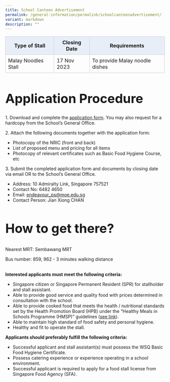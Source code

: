 ```yaml
---
title: School Canteen Advertisement
permalink: /general-information/permalink/schoolcanteenadvertisement/
variant: markdown
description: ""
---
```

<table style="border-collapse: collapse; width: 100%;">
    <tbody><tr>
        <th style="border: 1px solid #ccc; padding: 8px; background-color: #E8EEF8;">Type of Stall</th>
        <th style="border: 1px solid #ccc; padding: 8px; background-color: #E8EEF8;">Closing Date</th>
        <th style="border: 1px solid #ccc; padding: 8px; background-color: #E8EEF8;">Requirements</th>
    </tr>
    <tr>
        <td style="border: 1px solid #ccc; padding: 8px;">Malay Noodles Stall</td>
        <td style="border: 1px solid #ccc; padding: 8px;">17 Nov 2023</td>
        <td style="border: 1px solid #ccc; padding: 8px;">To provide Malay noodle dishes</td>
    </tr>
</tbody></table>

<h1 style="font-size: 40px;">Application Procedure</h1>
<p>
		1. Download and complete the <a download="" href="https://drive.google.com/file/d/1Nlw6hR4Nwrc2wCKnKHMrvFc984_u0wE6/view?usp=sharing">application form</a>. You may also request for a hardcopy from the School’s General Office.
</p>
<p>
		2. Attach the following documents together with the application form:
		</p><ul>
				<li>Photocopy of the NRIC (front and back)</li>
				<li>List of proposed menu and pricing for all items</li>
				<li>Photocopy of relevant certificates such as Basic Food Hygiene Course, etc</li>
		</ul>
<p></p>
<p>
		3. Submit the completed application form and documents by closing date via email OR to the School’s General Office.
		</p><ul>
				<li>Address: 10 Admiralty Link, Singapore 757521</li>
				<li>Contact No: 6482 4650</li>
				<li>Email: <a href="mailto:endeavour_ps@moe.edu.sg">endeavour_ps@moe.edu.sg</a></li>
				<li>Contact Person: Jian Xiong CHAN</li>
		</ul>
<p></p>
<h2 style="font-size: 40px;">How to get there?</h2>
<p>Nearest MRT: Sembawang MRT </p>
<p>Bus number: 859, 962 - 3 minutes walking distance</p><br>
<strong>Interested applicants must meet the following criteria: </strong>
<ul>
		<li>Singapore citizen or Singapore Permanent Resident (SPR) for stallholder and stall assistant.</li>
		<li>Able to provide good service and quality food with prices determined in consultation with the school.</li>
		<li>Able to provide cooked food that meets the health / nutritional standards set by the Health Promotion Board (HPB) under the “Healthy Meals in Schools Programme (HMSP)” guidelines (<a href="https://www.hpb.gov.sg/schools/school-programmes/healthy-meals-in-schools-programme">see link</a>).</li>
		<li>Able to maintain high standard of food safety and personal hygiene.</li>
		<li>Healthy and fit to operate the stall.</li>
</ul>
<strong>Applicants should preferably fulfill the following criteria:</strong>
<ul>
		<li>Successful applicant and stall assistant(s) must possess the WSQ Basic Food Hygiene Certificate.</li>
		<li>Possess catering experience or experience operating in a school environment.</li>
		<li>Successful applicant is required to apply for a food stall license from Singapore Food Agency (SFA).</li>
</ul>